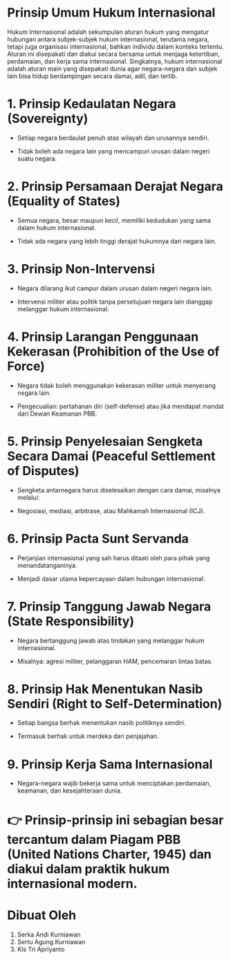 # Prinsip Umum Hukum Internasional
Hukum Internasional adalah sekumpulan aturan hukum yang mengatur hubungan antara subjek-subjek hukum internasional, 
terutama negara, tetapi juga organisasi internasional, bahkan individu dalam konteks tertentu.
Aturan ini disepakati dan diakui secara bersama untuk menjaga ketertiban, perdamaian, dan kerja sama internasional.
Singkatnya, hukum internasional adalah aturan main yang disepakati dunia agar negara-negara dan subjek lain bisa hidup berdampingan secara damai, adil, dan tertib.
# 1. Prinsip Kedaulatan Negara (Sovereignty)

  - Setiap negara berdaulat penuh atas wilayah dan urusannya sendiri.

  - Tidak boleh ada negara lain yang mencampuri urusan dalam negeri suatu negara.

# 2. Prinsip Persamaan Derajat Negara (Equality of States)

  - Semua negara, besar maupun kecil, memiliki kedudukan yang sama dalam hukum internasional.

  - Tidak ada negara yang lebih tinggi derajat hukumnya dari negara lain.

# 3. Prinsip Non-Intervensi

  - Negara dilarang ikut campur dalam urusan dalam negeri negara lain.

  - Intervensi militer atau politik tanpa persetujuan negara lain dianggap melanggar hukum internasional.

# 4. Prinsip Larangan Penggunaan Kekerasan (Prohibition of the Use of Force)

  - Negara tidak boleh menggunakan kekerasan militer untuk menyerang negara lain.

  - Pengecualian: pertahanan diri (self-defense) atau jika mendapat mandat dari Dewan Keamanan PBB.

# 5. Prinsip Penyelesaian Sengketa Secara Damai (Peaceful Settlement of Disputes)

  - Sengketa antarnegara harus diselesaikan dengan cara damai, misalnya melalui:

  - Negosiasi, mediasi, arbitrase, atau Mahkamah Internasional (ICJ).

# 6. Prinsip Pacta Sunt Servanda

  - Perjanjian internasional yang sah harus ditaati oleh para pihak yang menandatanganinya.

  - Menjadi dasar utama kepercayaan dalam hubungan internasional.

# 7. Prinsip Tanggung Jawab Negara (State Responsibility)

  - Negara bertanggung jawab atas tindakan yang melanggar hukum internasional.

  - Misalnya: agresi militer, pelanggaran HAM, pencemaran lintas batas.

# 8. Prinsip Hak Menentukan Nasib Sendiri (Right to Self-Determination)

  - Setiap bangsa berhak menentukan nasib politiknya sendiri.

  - Termasuk berhak untuk merdeka dari penjajahan.

# 9. Prinsip Kerja Sama Internasional

  - Negara-negara wajib bekerja sama untuk menciptakan perdamaian, keamanan, dan kesejahteraan dunia.

# 👉 Prinsip-prinsip ini sebagian besar tercantum dalam Piagam PBB (United Nations Charter, 1945) dan diakui dalam praktik hukum internasional modern.

# Dibuat Oleh 
  1. Serka Andi Kurniawan
  2. Sertu Agung Kurniawan
  3. Kls Tri Apriyanto
